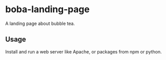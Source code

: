 # boba-landing-page

A landing page about bubble tea.

## Usage

Install and run a web server like Apache, or packages from npm or python.
